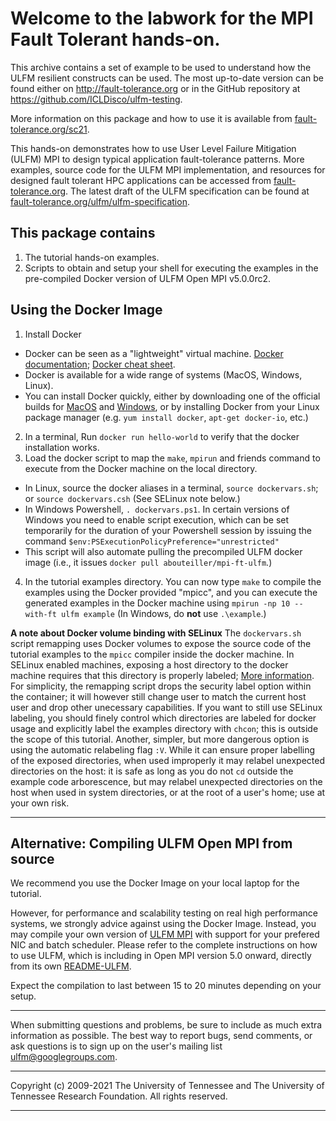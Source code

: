Welcome to the labwork for the MPI Fault Tolerant hands-on.
===========================================================

This archive contains a set of example to be used to understand how
the ULFM resilient constructs can be used. The most up-to-date version
can be found either on http://fault-tolerance.org or in the GitHub
repository at https://github.com/ICLDisco/ulfm-testing.

More information on this package and how to use it is available from
[fault-tolerance.org/sc21](http://fault-tolerance.org/sc21).

This hands-on demonstrates how to use User Level Failure Mitigation
(ULFM) MPI to design typical application fault-tolerance patterns.
More examples, source code for the ULFM MPI implementation, and 
resources for designed fault tolerant HPC applications can
be accessed from [fault-tolerance.org](http://fault-tolerance.org).
The latest draft of the ULFM specification can be found
at [fault-tolerance.org/ulfm/ulfm-specification](http://fault-tolerance.org/ulfm/ulfm-specification/).


This package contains
---------------------

1. The tutorial hands-on examples.
2. Scripts to obtain and setup your shell for executing the examples in the
   pre-compiled Docker version of ULFM Open MPI v5.0.0rc2.

Using the Docker Image
----------------------

1. Install Docker
  * Docker can be seen as a "lightweight" virtual machine.
  [Docker documentation](https://docs.docker.com/engine/docker-overview/);
  [Docker cheat sheet](http://files.zeroturnaround.com/pdf/zt_docker_cheat_sheet.pdf).
  * Docker is available for a wide range of systems (MacOS, Windows, Linux).
  * You can install Docker quickly, either by downloading one of the official
  builds for [MacOS](https://download.docker.com/mac/stable/Docker.dmg) and
  [Windows](https://download.docker.com/win/stable/Docker%20for%20Windows%20Installer.exe),
  or by installing Docker from your Linux package manager (e.g.
  `yum install docker`, `apt-get docker-io`, etc.)
2. In a terminal, Run `docker run hello-world` to verify that the docker
installation works.
3. Load the docker script to map the `make`, `mpirun` and friends command to
execute from the Docker machine on the local directory.
  + In Linux, source the docker aliases in a terminal, `source dockervars.sh`;
  or `source dockervars.csh` (See SELinux note below.)
  + In Windows Powershell, `. dockervars.ps1`. In certain versions of Windows
  you need to enable script execution, which can be set temporarily for the
  duration of your Powershell session by issuing the command
  `$env:PSExecutionPolicyPreference="unrestricted"`
  + This script will also automate pulling the precompiled ULFM docker image
  (i.e., it issues `docker pull abouteiller/mpi-ft-ulfm`.)
4. In the tutorial examples directory. You can now type `make` to
compile the examples using the Docker provided "mpicc", and you can execute
the generated examples in the Docker machine using `mpirun -np 10 --with-ft ulfm example`
(In Windows, do **not** use `.\example`.)


__A note about Docker volume binding with SELinux__
The `dockervars.sh` script remapping uses Docker volumes to expose the source
code of the tutorial examples to the `mpicc` compiler inside the docker machine.
In SELinux enabled machines, exposing a host directory to the docker machine 
requires that this directory is properly labeled; [More information](https://www.projectatomic.io/blog/2015/06/using-volumes-with-docker-can-cause-problems-with-selinux/).
For simplicity, the remapping script drops the security label option within
the container; it will however still change user to match the current host 
user and drop other unecessary capabilities. If you want to still use SELinux
labeling, you should finely control which directories are labeled for docker usage
and explicitly label the examples directory with `chcon`; this is outside the
scope of this tutorial. Another, simpler, but more dangerous option is using
the automatic relabeling flag `:V`. While it can ensure proper labelling of the
exposed directories, when used improperly it may relabel unexpected directories
on the host: it is safe as long as you do not `cd` outside the example code
arborescence, but may relabel unexpected directories on the host when used 
in system directories, or at the root of a user's home; use at your own risk.

----------------------------------------------------------------------------

Alternative: Compiling ULFM Open MPI from source
------------------------------------------------

We recommend you use the Docker Image on your local laptop for the tutorial.

However, for performance and scalability testing on real high performance
systems, we strongly advice against using the Docker Image. Instead, you
may compile your own version of
[ULFM MPI](https://github.org/open-mpi/ompi) with support for your
prefered NIC and batch scheduler. Please refer to the complete instructions
on how to use ULFM, which is including in Open MPI version 5.0 onward, directly from its own
[README-ULFM](https://github.com/open-mpi/ompi/blob/master/README.FT.ULFM.md).

Expect the compilation to last between 15 to 20 minutes depending on your
setup.


----------------------------------------------------------------------------

When submitting questions and problems, be sure to include as much
extra information as possible. The best way to report bugs, send
comments, or ask questions is to sign up on the user's mailing list
ulfm@googlegroups.com.


----------------------------------------------------------------------------

Copyright (c) 2009-2021 The University of Tennessee and The University
                        of Tennessee Research Foundation.  All rights
                        reserved.

----------------------------------------------------------------------------
